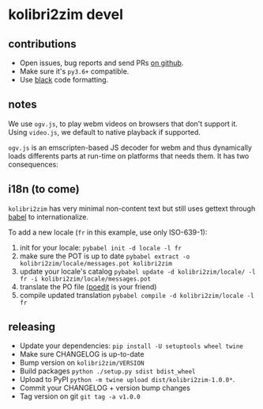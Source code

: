 # kolibri2zim devel

## contributions

* Open issues, bug reports and send PRs [on github](https://github.com/openzim/kolibri2zim).
* Make sure it's `py3.6+` compatible.
* Use [black](https://github.com/psf/black) code formatting.

## notes

We use `ogv.js`, to play webm videos on browsers that don't support it. Using `video.js`, we default to native playback if supported.

`ogv.js` is an emscripten-based JS decoder for webm and thus dynamically loads differents parts at run-time on platforms that needs them. It has two consequences:


## i18n (to come)

`kolibri2zim` has very minimal non-content text but still uses gettext through [babel](http://babel.pocoo.org/en/latest/index.html) to internationalize.

To add a new locale (`fr` in this example, use only ISO-639-1):

1. init for your locale: `pybabel init -d locale -l fr`
2. make sure the POT is up to date `pybabel extract -o kolibri2zim/locale/messages.pot kolibri2zim`
3. update your locale's catalog `pybabel update -d kolibri2zim/locale/ -l fr -i kolibri2zim/locale/messages.pot`
3. translate the PO file ([poedit](https://poedit.net/) is your friend)
4. compile updated translation `pybabel compile -d kolibri2zim/locale -l fr`

## releasing

* Update your dependencies: `pip install -U setuptools wheel twine`
* Make sure CHANGELOG is up-to-date
* Bump version on `kolibri2zim/VERSION`
* Build packages `python ./setup.py sdist bdist_wheel`
* Upload to PyPI `python -m twine upload dist/kolibri2zim-1.0.0*`.
* Commit your CHANGELOG + version bump changes
* Tag version on git `git tag -a v1.0.0`
